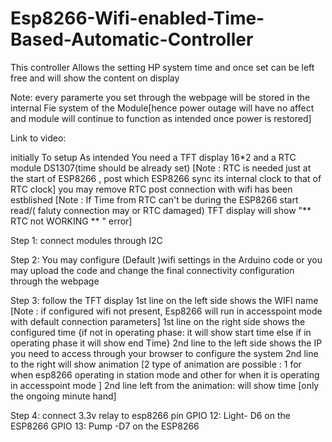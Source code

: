 # Esp8266-Wifi-enabled-Time-Based-Automatic-Controller
This controller Allows the setting HP system time and once set can be left free and will show the content on display

Note: every paramerte you set through the webpage will be stored in the internal Fie system of the Module[hence power outage will have no affect and module will continue to function as intended once power is restored]

Link to video: 

initially To setup As intended You need a TFT display 16*2 and a RTC module DS1307(time should be already set)
[Note : RTC is needed just at the start of ESP8266 , post which ESP8266 sync its internal clock to that of RTC clock] you may remove RTC post connection with wifi has been estblished
[Note : If Time from RTC can't be during the ESP8266 start read/( faluty connection may or RTC damaged) TFT display will show "** RTC not WORKING ** " error]

Step 1: connect modules through I2C 

Step 2: You may configure (Default )wifi settings in the Arduino code or you may upload the code and change the final connectivity configuration through the webpage 


Step 3: follow the TFT display 
            1st line on the left side shows the WIFI name [Note : if configured wifi not present, Esp8266 will run in accesspoint mode with default connection parameters]
            1st line on the right side shows the configured time {if not in operating phase: it will show start time else if in operating phase it will show end Time}
            2nd line to the left side shows the IP you need to access through your browser to configure the system
            2nd line to the right will show animation [2 type of animation are possible : 1 for when esp8266 operating in station mode and other for when it is operating in accesspoint mode ]
            2nd line left from the animation: will show time [only the ongoing minute hand]

Step 4: connect 3.3v relay to esp8266 pin 
                        GPIO 12:  Light- D6 on the ESP8266
                        GPIO 13:  Pump -D7 on the ESP8266
                        
 

